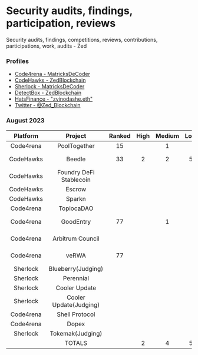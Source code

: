 # Security audits, findings, participation, reviews 
Security audits, findings, competitions, reviews, contributions, participations, work, audits - Zed 

### Profiles 
* <a href="https://code4rena.com/@MatricksDeCoder" target='_blank' >Code4rena - MatricksDeCoder</a>
* <a href="https://www.codehawks.com/profile/clk6kgukh0008ld088n5wns9l" target='_blank' >CodeHawks - ZedBlockchain</a>
* <a href= "https://audits.sherlock.xyz/judging-leaderboard" >Sherlock - MatricksDeCoder</a>
* [DetectBox - ZedBlockchain](https://app.detectbox.io/profile/ZedBlockchain)
* [HatsFinance - "zvinodashe.eth" ](https://app.hats.finance/bug-bounties)
* [Twitter - @Zed_Blockchain](https://twitter.com/Zed_Blockchain)

### August 2023 
 | Platform        | Project                | Ranked | High   | Medium | Low     | Earnings  | Notes                       |
 |  :-----:        | :-----:                |:-----:  |:-----: |:-----: |:-----: | :-----:   | :-----:                     |
 | Code4rena       | PoolTogether           |     15  |        |    1   |        | $476.00   |                             |
 | CodeHawks       | Beedle                 |     33  |   2    |    2   |  5     | $130.69   |    QA+Gas Findings(21)      |
 | CodeHawks       | Foundry DeFi Stablecoin|         |        |        |        |           |                             |
 | CodeHawks       | Escrow                 |         |        |        |        |           |                             |
 | CodeHawks       | Sparkn                 |         |        |        |        |           |                             |
 | Code4rena       | TopiocaDAO             |         |        |        |        |           |          |
 | Code4rena       | GoodEntry              |    77   |        |    1   |        | $12.88    |  B Grade QA Report          |
 | Code4rena       | Arbitrum Council       |         |        |        |        |           |      Submitted QA/Gas Only  |
 | Code4rena       | veRWA                  |    77   |        |        |        | $9.82     |      A Graded QA Report   |
 | Sherlock        | Blueberry(Judging)     |         |        |        |        |           |                Judge        |
 | Sherlock        | Perennial              |         |        |        |        |           |                             |
 | Sherlock        | Cooler Update          |         |        |        |        |           |                             |
 | Sherlock        | Cooler Update(Judging) |         |        |        |        |           |                             |
 | Code4rena       | Shell Protocol         |         |        |        |        |           |                             |
 | Code4rena       | Dopex                  |         |        |        |        |           |                             |
 | Sherlock        | Tokemak(Judging)       |         |        |        |        |           |                             |
 |                 | TOTALS                 |         |  2     |  4     |   5    |     $0     |                             |
